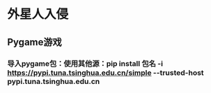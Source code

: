# 外星人入侵

## 	Pygame游戏

### 导入pygame包：使用其他源：pip install 包名 -i https://pypi.tuna.tsinghua.edu.cn/simple --trusted-host pypi.tuna.tsinghua.edu.cn